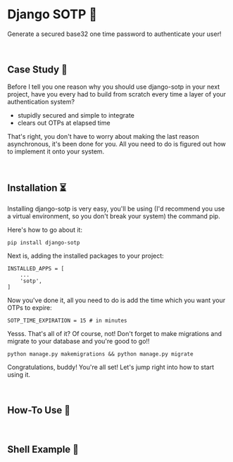 Django SOTP 🔐
================

Generate a secured base32 one time password to authenticate your user!

<br />

## Case Study 📑

Before I tell you one reason why you should use django-sotp in your next project, have you every had to build from scratch every time a layer of your authentication system?

- stupidly secured and simple to integrate
- clears out OTPs at elapsed time

That's right, you don't have to worry about making the last reason asynchronous, it's been done for you. All you need to do is figured out how to implement it onto your system.

<br />

## Installation ⏳

Installing django-sotp is very easy, you'll be using (I'd recommend you use a virtual environment, so you don't break your system) the command pip.

Here's how to go about it:

```
pip install django-sotp
```

Next is, adding the installed packages to your project:

```
INSTALLED_APPS = [
    ...
    'sotp',    
]
```

Now you've done it, all you need to do is add the time which you want your OTPs to expire:

```
SOTP_TIME_EXPIRATION = 15 # in minutes
```

Yesss. That's all of it? Of course, not! Don't forget to make migrations and migrate to your database and you're good to go!!

```
python manage.py makemigrations && python manage.py migrate
```

Congratulations, buddy! You're all set! Let's jump right into how to start using it.

<br />

## How-To Use 📝

<br />

## Shell Example 🥁